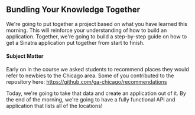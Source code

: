 ## Bundling Your Knowledge Together

We're going to put together a project based on what you have learned this morning. This will reinforce your understanding of how to build an application. Together, we're going to build a step-by-step guide on how to get a Sinatra application put together from start to finish.

#### Subject Matter

Early on in the course we asked students to recommend places they would refer to newbies to the Chicago area. Some of you contributed to the repository here: https://github.com/ga-chicago/recommendations

Today, we're going to take that data and create an application out of it. By the end of the morning, we're going to have a fully functional API and application that lists all of the locations!
